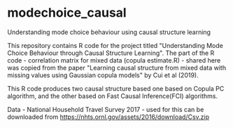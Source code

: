 # modechoice_causal
Understanding mode choice behaviour using causal structure learning

This repository contains R code for the project titled "Understanding Mode Choice Behaviour through Causal Structure Learning". 
The part of the R code - correlation matrix for mixed data (copula estimate.R) - shared here was copied from the 
paper "Learning causal structure from mixed data with missing values using Gaussian copula models" by Cui et al (2019).   

This R code produces two causal structure based one based on Copula PC algorithm, and the other based on Fast Causal Inference(FCI) algorithms. 

Data - National Household Travel Survey 2017 - used for this can be downloaded from https://nhts.ornl.gov/assets/2016/download/Csv.zip 

